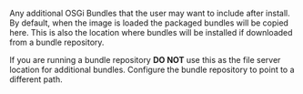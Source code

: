 Any additional OSGi Bundles that the user may want to include after install. By default, when the image is loaded the
packaged bundles will be copied here.  This is also the location where bundles will be installed if downloaded from a 
bundle repository.

If you are running a bundle repository **DO NOT** use this as the file server location for additional bundles. 
Configure the bundle repository to point to a different path.